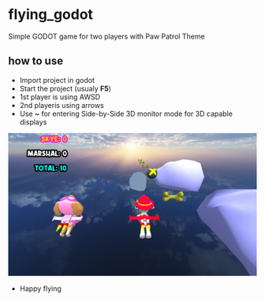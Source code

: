 # flying_godot
Simple GODOT game for two players with Paw Patrol Theme

## how to use 
- Import project in godot
- Start the project (usualy **F5**)
- 1st player is using AWSD
- 2nd playeris using arrows
- Use **~** for entering Side-by-Side 3D monitor mode for 3D capable displays

![screenshot](https://github.com/GeorgeRadev/flying_godot/blob/main/flying_screenshot.png?raw=true)

- Happy flying
